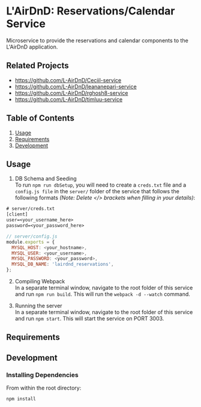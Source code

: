 # L'AirDnD: Reservations/Calendar Service

Microservice to provide the reservations and calendar components to the L'AirDnD application.

## Related Projects

  - https://github.com/L-AirDnD/Ceciil-service
  - https://github.com/L-AirDnD/leananepari-service
  - https://github.com/L-AirDnD/rghosh8-service
  - https://github.com/L-AirDnD/timluu-service

## Table of Contents

1. [Usage](#Usage)
1. [Requirements](#requirements)
1. [Development](#development)

## Usage

1. DB Schema and Seeding<br />
To run `npm run dbSetup`, you will need to create a `creds.txt` file and a `config.js file` in the `server/` folder of the service that follows the following formats *(Note: Delete </> brackets when filling in your details)*:
```txt
# server/creds.txt
[client]
user=<your_username_here>
password=<your_password_here>
```
```js
// server/config.js
module.exports = {
  MYSQL_HOST: <your_hostname>,
  MYSQL_USER: <your_username>,
  MYSQL_PASSWORD: <your_password>,
  MYSQL_DB_NAME: 'lairdnd_reservations',
};
```
2. Compiling Webpack<br />
In a separate terminal window, navigate to the root folder of this service and run `npm run build`. This will run the `webpack -d --watch` command.

3. Running the server<br />
In a separate terminal window, navigate to the root folder of this service and run `npm start`. This will start the service on PORT 3003.


## Requirements

## Development

### Installing Dependencies

From within the root directory:

```sh
npm install
```